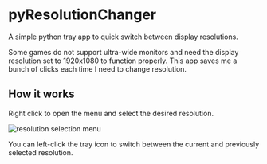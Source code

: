# pyResolutionChanger
A simple python tray app to quick switch between display resolutions.

Some games do not support ultra-wide monitors and need the display resolution set to 1920x1080 to function properly.
This app saves me a bunch of clicks each time I need to change resolution.

## How it works
Right click to open the menu and select the desired resolution.

![resolution selection menu](https://i.imgur.com/mbYip3j.png)

You can left-click the tray icon to switch between the current and previously selected resolution.